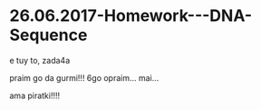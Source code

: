 # 26.06.2017-Homework---DNA-Sequence
e tuy to, zada4a

praim go da gurmi!!! 6go opraim... mai...

ama piratki!!!!